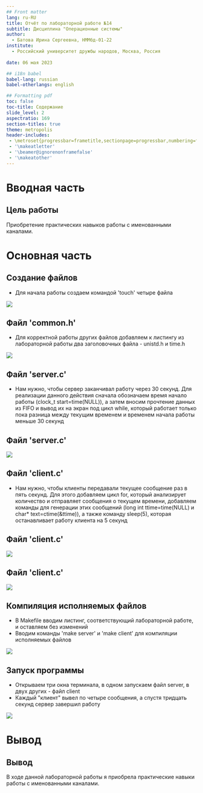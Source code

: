 ```yaml
---
## Front matter
lang: ru-RU
title: Отчёт по лабораторной работе №14
subtitle: Дисциплина "Операционные системы"
author:
  - Батова Ирина Сергеевна, НММбд-01-22
institute:
  - Российский университет дружбы народов, Москва, Россия
  
date: 06 мая 2023

## i18n babel
babel-lang: russian
babel-otherlangs: english

## Formatting pdf
toc: false
toc-title: Содержание
slide_level: 2
aspectratio: 169
section-titles: true
theme: metropolis
header-includes:
 - \metroset{progressbar=frametitle,sectionpage=progressbar,numbering=fraction}
 - '\makeatletter'
 - '\beamer@ignorenonframefalse'
 - '\makeatother'
---
```


# Вводная часть

## Цель работы

Приобретение практических навыков работы с именованными каналами.

# Основная часть

## Создание файлов

- Для начала работы создаем командой 'touch' четыре файла

![](./image/1.png)

## Файл 'common.h'

- Для корректной работы других файлов добавляем к листингу из лабораторной работы два заголовочных файла - unistd.h и time.h

![](./image/2.png)

## Файл 'server.c'

- Нам нужно, чтобы сервер заканчивал работу через 30 секунд. Для реализации данного действия сначала обозначаем время начало работы (clock_t start=time(NULL)), а затем вносим прочтение данных из FIFO и вывод их на экран под цикл while, который работает только пока разница между текущим временем и временем начала работы меньше 30 секунд  

## Файл 'server.c'

![](./image/4.png)

## Файл 'client.c'

- Нам нужно, чтобы клиенты передавали текущее сообщение раз в пять секунд. Для этого добавляем цикл for, который анализирует количество и отправляет сообщения о текущем времени, добавляем команды для генерации этих сообщений (long int ttime=time(NULL) и char* text=ctime(&ttime)), а также команду sleep(5), которая останавливает работу клиента на 5 секунд

## Файл 'client.c'

![](./image/5.png)

## Файл 'client.c'

![](./image/6.png)

## Компиляция исполняемых файлов

- В Makefile вводим листинг, соответствующий лабораторной работе, и оставляем без изменений
- Вводим команды 'make server' и 'make client' для компиляции исполняемых файлов

![](./image/7.png)

## Запуск программы

- Открываем три окна терминала, в одном запускаем файл server, в двух других - файл client
- Каждый "клиент" вывел по четыре сообщения, а спустя тридцать секунд сервер завершил работу

![](./image/8.png)

# Вывод

## Вывод

В ходе данной лабораторной работы я приобрела практические навыки работы с именованными каналами.

